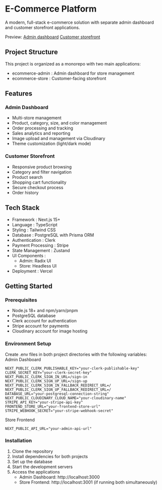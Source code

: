 # E-Commerce Platform
A modern, full-stack e-commerce solution with separate admin dashboard and customer storefront applications.

Preview:
[Admin dashboard](https://e-commerce-ruddy-nine-51.vercel.app/)
[Customer storefront](https://e-commerce-e8lt.vercel.app/)


## Project Structure
This project is organized as a monorepo with two main applications:

- ecommerce-admin : Admin dashboard for store management
- ecommerce-store : Customer-facing storefront
## Features
### Admin Dashboard
- Multi-store management
- Product, category, size, and color management
- Order processing and tracking
- Sales analytics and reporting
- Image upload and management via Cloudinary
- Theme customization (light/dark mode)
### Customer Storefront
- Responsive product browsing
- Category and filter navigation
- Product search
- Shopping cart functionality
- Secure checkout process
- Order history
## Tech Stack
- Framework : Next.js 15+
- Language : TypeScript
- Styling : Tailwind CSS
- Database : PostgreSQL with Prisma ORM
- Authentication : Clerk
- Payment Processing : Stripe
- State Management : Zustand
- UI Components :
  - Admin: Radix UI
  - Store: Headless UI
- Deployment : Vercel
## Getting Started
### Prerequisites
- Node.js 18+ and npm/yarn/pnpm
- PostgreSQL database
- Clerk account for authentication
- Stripe account for payments
- Cloudinary account for image hosting
### Environment Setup
Create .env files in both project directories with the following variables:
 Admin Dashboard
 
```text
NEXT_PUBLIC_CLERK_PUBLISHABLE_KEY="your-clerk-publishable-key"
CLERK_SECRET_KEY="your-clerk-secret-key"
NEXT_PUBLIC_CLERK_SIGN_IN_URL=/sign-in
NEXT_PUBLIC_CLERK_SIGN_UP_URL=/sign-up
NEXT_PUBLIC_CLERK_SIGN_IN_FALLBACK_REDIRECT_URL=/
NEXT_PUBLIC_CLERK_SIGN_UP_FALLBACK_REDIRECT_URL=/
DATABASE_URL="your-postgresql-connection-string"
NEXT_PUBLIC_CLOUDINARY_CLOUD_NAME="your-cloudinary-name"
STRIPE_API_KEY="your-stripe-api-key"
FRONTEND_STORE_URL="your-frontend-store-url"
STRIPE_WEBHOOK_SECRET="your-stripe-webhook-secret"
```


 Store Frontend
 ```text
NEXT_PUBLIC_API_URL="your-admin-api-url"
```
### Installation
1. Clone the repository
2. Install dependencies for both projects
3. Set up the database
4. Start the development servers
5. Access the applications
   - Admin Dashboard: http://localhost:3000
   - Store Frontend: http://localhost:3001 (if running both simultaneously)